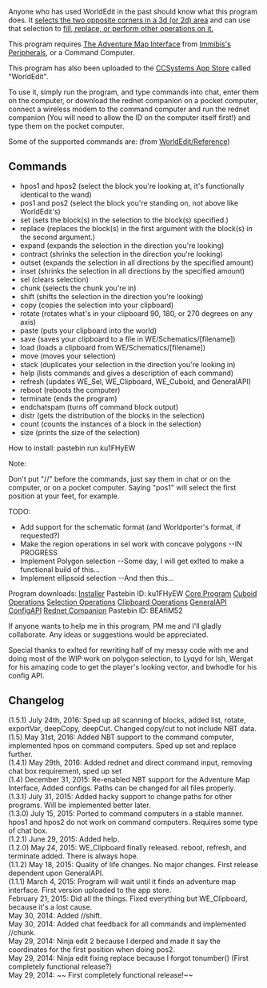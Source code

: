 Anyone who has used WorldEdit in the past should know what this program does. It [selects the two opposite corners in a 3d (or 2d) area]("http://wiki.sk89q.com/wiki/WorldEdit/Selection") and can use that selection to [fill, replace, or perform other operations on it.]("http://wiki.sk89q.com/wiki/WorldEdit/Region_operations")

This program requires [The Adventure Map Interface]("http://www.computercraft.info/forums2/index.php?/topic/3728-mc-164-cc-158-immibiss-peripherals/page__st__180__p__90273#entry90273") from [Immibis's Peripherals]("http://www.computercraft.info/forums2/index.php?/topic/3728-mc-164-cc-158-immibiss-peripherals/"), or a Command Computer.

This program has also been uploaded to the [CCSystems App Store]("http://www.computercraft.info/forums2/index.php?/topic/22133-ccsystems-app-store-version-20-release/") called "WorldEdit".

To use it, simply run the program, and type commands into chat, enter them on the computer, or download the rednet companion on a pocket computer, connect a wireless modem to the command computer and run the rednet companion (You will need to allow the ID on the computer itself first!) and type them on the pocket computer.

Some of the supported commands are: (from [WorldEdit/Reference]("http://wiki.sk89q.com/wiki/WorldEdit/Reference"))

## Commands
* hpos1 and hpos2 (select the block you're looking at, it's functionally identical to the wand)
* pos1 and pos2 (select the block you're standing on, not above like WorldEdit's)
* set (sets the block(s) in the selection to the block(s) specified.)
* replace (replaces the block(s) in the first argument with the block(s) in the second argument.)
* expand (expands the selection in the direction you're looking)
* contract (shrinks the selection in the direction you're looking)
* outset (expands the selection in all directions by the specified amount)
* inset (shrinks the selection in all directions by the specified amount)
* sel (clears selection)
* chunk (selects the chunk you're in)
* shift (shifts the selection in the direction you're looking)
* copy (copies the selection into your clipboard)
* rotate (rotates what's in your clipboard 90, 180, or 270 degrees on any axis)
* paste (puts your clipboard into the world)
* save (saves your clipboard to a file in WE/Schematics/[filename])
* load (loads a clipboard from WE/Schematics/[filename])
* move (moves your selection)
* stack (duplicates your selection in the direction you're looking in)
* help (lists commands and gives a description of each command)
* refresh (updates WE_Sel, WE_Clipboard, WE_Cuboid, and GeneralAPI)
* reboot (reboots the computer)
* terminate (ends the program)
* endchatspam (turns off command block output)
* distr (gets the distribution of the blocks in the selection)
* count (counts the instances of a block in the selection)
* size (prints the size of the selection)


How to install: pastebin run ku1FHyEW

Note:

Don't put "//" before the commands, just say them in chat or on the computer, or on a pocket computer. Saying "pos1" will select the first position at your feet, for example.

TODO:
* Add support for the schematic format (and Worldporter's format, if requested?)
* Make the region operations in sel work with concave polygons --IN PROGRESS
* Implement Polygon selection --Some day, I will get exlted to make a functional build of this...
* Implement ellipsoid selection --And then this...

Program downloads:
[Installer]("http://pastebin.com/ku1FHyEW") Pastebin ID: ku1FHyEW
[Core Program]("https://raw.githubusercontent.com/moomoomoo309/WorldEdit-CC/master/WE_Core.lua")
[Cuboid Operations]("https://raw.githubusercontent.com/moomoomoo309/WorldEdit-CC/master/WE_Cuboid.lua")
[Selection Operations]("https://raw.githubusercontent.com/moomoomoo309/WorldEdit-CC/master/WE_Sel.lua")
[Clipboard Operations]("https://raw.githubusercontent.com/moomoomoo309/WorldEdit-CC/master/WE_Clipboard.lua")
[GeneralAPI]("https://raw.githubusercontent.com/moomoomoo309/WorldEdit-CC/master/GeneralAPI.lua")
[ConfigAPI]("https://raw.githubusercontent.com/moomoomoo309/WorldEdit-CC/master/ConfigAPI.lua")
[Rednet Companion]("https://dl.dropboxusercontent.com/u/46304817/CC%20Programs/WorldEdit/CCWE%20Reqs/WE_Comms.lua") Pastebin ID: BEAfiM52

If anyone wants to help me in this program, PM me and I'll gladly collaborate. Any ideas or suggestions would be appreciated.

Special thanks to exlted for rewriting half of my messy code with me and doing most of the WIP work on polygon selection, to Lyqyd for lsh, Wergat for his amazing code to get the player's looking vector, and bwhodle for his config API.


## Changelog
(1.5.1) July 24th, 2016: Sped up all scanning of blocks, added list, rotate, exportVar, deepCopy, deepCut. Changed copy/cut to not include NBT data.  
(1.5) May 31st, 2016: Added NBT support to the command computer, implemented hpos on command computers. Sped up set and replace further.  
(1.4.1) May 29th, 2016: Added rednet and direct command input, removing chat box requirement, sped up set  
(1.4) December 31, 2015: Re-enabled NBT support for the Adventure Map Interface, Added configs. Paths can be changed for all files properly.  
(1.3.1) July 31, 2015: Added hacky support to change paths for other programs. Will be implemented better later.  
(1.3.0) July 15, 2015: Ported to command computers in a stable manner. hpos1 and hpos2 do not work on command computers. Requires some type of chat box.  
(1.2.1) June 29, 2015: Added help.  
(1.2.0) May 24, 2015: WE_Clipboard finally released. reboot, refresh, and terminate added. There is always hope.  
(1.1.2) May 18, 2015: Quality of life changes. No major changes. First release dependent upon GeneralAPI.  
(1.1.1) March 4, 2015: Program will wait until it finds an adventure map interface. First version uploaded to the app store.  
February 21, 2015: Did all the things. Fixed everything but WE_Clipboard, because it's a lost cause.  
May 30, 2014: Added //shift.  
May 30, 2014: Added chat feedback for all commands and implemented //chunk.  
May 29, 2014: Ninja edit 2 because I derped and made it say the coordinates for the first position when doing pos2.  
May 29, 2014: Ninja edit fixing replace because I forgot tonumber() (First completely functional release?)  
May 29, 2014: ~~ First completely functional release!~~  

